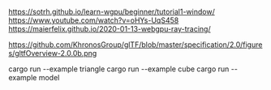 https://sotrh.github.io/learn-wgpu/beginner/tutorial1-window/
https://www.youtube.com/watch?v=oHYs-UqS458
https://maierfelix.github.io/2020-01-13-webgpu-ray-tracing/

https://github.com/KhronosGroup/glTF/blob/master/specification/2.0/figures/gltfOverview-2.0.0b.png

cargo run --example triangle
cargo run --example cube
cargo run --example model